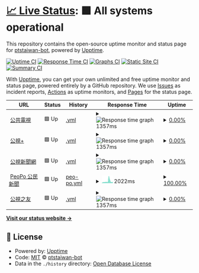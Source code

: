 # [📈 Live Status](https://ptstaiwan-bot.github.io/upptime): <!--live status--> **🟩 All systems operational**

This repository contains the open-source uptime monitor and status page for [ptstaiwan-bot](https://ptstaiwan-bot.github.io/upptime), powered by [Upptime](https://github.com/upptime/upptime).

[![Uptime CI](https://github.com/koj-co/upptime/workflows/Uptime%20CI/badge.svg)](https://github.com/koj-co/upptime/actions?query=workflow%3A%22Uptime+CI%22)
[![Response Time CI](https://github.com/koj-co/upptime/workflows/Response%20Time%20CI/badge.svg)](https://github.com/koj-co/upptime/actions?query=workflow%3A%22Response+Time+CI%22)
[![Graphs CI](https://github.com/koj-co/upptime/workflows/Graphs%20CI/badge.svg)](https://github.com/koj-co/upptime/actions?query=workflow%3A%22Graphs+CI%22)
[![Static Site CI](https://github.com/koj-co/upptime/workflows/Static%20Site%20CI/badge.svg)](https://github.com/koj-co/upptime/actions?query=workflow%3A%22Static+Site+CI%22)
[![Summary CI](https://github.com/koj-co/upptime/workflows/Summary%20CI/badge.svg)](https://github.com/koj-co/upptime/actions?query=workflow%3A%22Summary+CI%22)

With [Upptime](https://upptime.js.org), you can get your own unlimited and free uptime monitor and status page, powered entirely by a GitHub repository. We use [Issues](https://github.com/ptstaiwan-bot/upptime/issues) as incident reports, [Actions](https://github.com/ptstaiwan-bot/upptime/actions) as uptime monitors, and [Pages](https://ptstaiwan-bot.github.io/upptime) for the status page.

<!--start: status pages-->
<!-- This summary is generated by Upptime (https://github.com/upptime/upptime) -->
<!-- Do not edit this manually, your changes will be overwritten -->
<!-- prettier-ignore -->
| URL | Status | History | Response Time | Uptime |
| --- | ------ | ------- | ------------- | ------ |
| <img alt="" src="https://favicons.githubusercontent.com/www.pts.org.tw" height="13"> [公共電視](https://www.pts.org.tw/) | 🟩 Up | [.yml](https://github.com/ptstaiwan/upptime/commits/master/history/.yml) | <details><summary><img alt="Response time graph" src="./graphs//response-time-week.png" height="20"> 1357ms</summary><br><a href="https://ptstaiwan-bot.github.io/upptime/history/"><img alt="Response time 1357" src="https://img.shields.io/endpoint?url=https%3A%2F%2Fraw.githubusercontent.com%2Fptstaiwan%2Fupptime%2Fmaster%2Fapi%2F%2Fresponse-time.json"></a><br><a href="https://ptstaiwan-bot.github.io/upptime/history/"><img alt="24-hour response time 1357" src="https://img.shields.io/endpoint?url=https%3A%2F%2Fraw.githubusercontent.com%2Fptstaiwan%2Fupptime%2Fmaster%2Fapi%2F%2Fresponse-time-day.json"></a><br><a href="https://ptstaiwan-bot.github.io/upptime/history/"><img alt="7-day response time 1357" src="https://img.shields.io/endpoint?url=https%3A%2F%2Fraw.githubusercontent.com%2Fptstaiwan%2Fupptime%2Fmaster%2Fapi%2F%2Fresponse-time-week.json"></a><br><a href="https://ptstaiwan-bot.github.io/upptime/history/"><img alt="30-day response time 1357" src="https://img.shields.io/endpoint?url=https%3A%2F%2Fraw.githubusercontent.com%2Fptstaiwan%2Fupptime%2Fmaster%2Fapi%2F%2Fresponse-time-month.json"></a><br><a href="https://ptstaiwan-bot.github.io/upptime/history/"><img alt="1-year response time 1357" src="https://img.shields.io/endpoint?url=https%3A%2F%2Fraw.githubusercontent.com%2Fptstaiwan%2Fupptime%2Fmaster%2Fapi%2F%2Fresponse-time-year.json"></a></details> | <details><summary><a href="https://ptstaiwan-bot.github.io/upptime/history/">0.00%</a></summary><a href="https://ptstaiwan-bot.github.io/upptime/history/"><img alt="All-time uptime 0.00%" src="https://img.shields.io/endpoint?url=https%3A%2F%2Fraw.githubusercontent.com%2Fptstaiwan%2Fupptime%2Fmaster%2Fapi%2F%2Fuptime.json"></a><br><a href="https://ptstaiwan-bot.github.io/upptime/history/"><img alt="24-hour uptime 0.00%" src="https://img.shields.io/endpoint?url=https%3A%2F%2Fraw.githubusercontent.com%2Fptstaiwan%2Fupptime%2Fmaster%2Fapi%2F%2Fuptime-day.json"></a><br><a href="https://ptstaiwan-bot.github.io/upptime/history/"><img alt="7-day uptime 0.00%" src="https://img.shields.io/endpoint?url=https%3A%2F%2Fraw.githubusercontent.com%2Fptstaiwan%2Fupptime%2Fmaster%2Fapi%2F%2Fuptime-week.json"></a><br><a href="https://ptstaiwan-bot.github.io/upptime/history/"><img alt="30-day uptime 0.00%" src="https://img.shields.io/endpoint?url=https%3A%2F%2Fraw.githubusercontent.com%2Fptstaiwan%2Fupptime%2Fmaster%2Fapi%2F%2Fuptime-month.json"></a><br><a href="https://ptstaiwan-bot.github.io/upptime/history/"><img alt="1-year uptime 0.00%" src="https://img.shields.io/endpoint?url=https%3A%2F%2Fraw.githubusercontent.com%2Fptstaiwan%2Fupptime%2Fmaster%2Fapi%2F%2Fuptime-year.json"></a></details>
| <img alt="" src="https://favicons.githubusercontent.com/www.ptsplus.tv" height="13"> [公視+](https://www.ptsplus.tv/) | 🟩 Up | [.yml](https://github.com/ptstaiwan/upptime/commits/master/history/.yml) | <details><summary><img alt="Response time graph" src="./graphs//response-time-week.png" height="20"> 1357ms</summary><br><a href="https://ptstaiwan-bot.github.io/upptime/history/"><img alt="Response time 1357" src="https://img.shields.io/endpoint?url=https%3A%2F%2Fraw.githubusercontent.com%2Fptstaiwan%2Fupptime%2Fmaster%2Fapi%2F%2Fresponse-time.json"></a><br><a href="https://ptstaiwan-bot.github.io/upptime/history/"><img alt="24-hour response time 1357" src="https://img.shields.io/endpoint?url=https%3A%2F%2Fraw.githubusercontent.com%2Fptstaiwan%2Fupptime%2Fmaster%2Fapi%2F%2Fresponse-time-day.json"></a><br><a href="https://ptstaiwan-bot.github.io/upptime/history/"><img alt="7-day response time 1357" src="https://img.shields.io/endpoint?url=https%3A%2F%2Fraw.githubusercontent.com%2Fptstaiwan%2Fupptime%2Fmaster%2Fapi%2F%2Fresponse-time-week.json"></a><br><a href="https://ptstaiwan-bot.github.io/upptime/history/"><img alt="30-day response time 1357" src="https://img.shields.io/endpoint?url=https%3A%2F%2Fraw.githubusercontent.com%2Fptstaiwan%2Fupptime%2Fmaster%2Fapi%2F%2Fresponse-time-month.json"></a><br><a href="https://ptstaiwan-bot.github.io/upptime/history/"><img alt="1-year response time 1357" src="https://img.shields.io/endpoint?url=https%3A%2F%2Fraw.githubusercontent.com%2Fptstaiwan%2Fupptime%2Fmaster%2Fapi%2F%2Fresponse-time-year.json"></a></details> | <details><summary><a href="https://ptstaiwan-bot.github.io/upptime/history/">0.00%</a></summary><a href="https://ptstaiwan-bot.github.io/upptime/history/"><img alt="All-time uptime 0.00%" src="https://img.shields.io/endpoint?url=https%3A%2F%2Fraw.githubusercontent.com%2Fptstaiwan%2Fupptime%2Fmaster%2Fapi%2F%2Fuptime.json"></a><br><a href="https://ptstaiwan-bot.github.io/upptime/history/"><img alt="24-hour uptime 0.00%" src="https://img.shields.io/endpoint?url=https%3A%2F%2Fraw.githubusercontent.com%2Fptstaiwan%2Fupptime%2Fmaster%2Fapi%2F%2Fuptime-day.json"></a><br><a href="https://ptstaiwan-bot.github.io/upptime/history/"><img alt="7-day uptime 0.00%" src="https://img.shields.io/endpoint?url=https%3A%2F%2Fraw.githubusercontent.com%2Fptstaiwan%2Fupptime%2Fmaster%2Fapi%2F%2Fuptime-week.json"></a><br><a href="https://ptstaiwan-bot.github.io/upptime/history/"><img alt="30-day uptime 0.00%" src="https://img.shields.io/endpoint?url=https%3A%2F%2Fraw.githubusercontent.com%2Fptstaiwan%2Fupptime%2Fmaster%2Fapi%2F%2Fuptime-month.json"></a><br><a href="https://ptstaiwan-bot.github.io/upptime/history/"><img alt="1-year uptime 0.00%" src="https://img.shields.io/endpoint?url=https%3A%2F%2Fraw.githubusercontent.com%2Fptstaiwan%2Fupptime%2Fmaster%2Fapi%2F%2Fuptime-year.json"></a></details>
| <img alt="" src="https://favicons.githubusercontent.com/news.pts.org.tw" height="13"> [公視新聞網](https://news.pts.org.tw/) | 🟩 Up | [.yml](https://github.com/ptstaiwan/upptime/commits/master/history/.yml) | <details><summary><img alt="Response time graph" src="./graphs//response-time-week.png" height="20"> 1357ms</summary><br><a href="https://ptstaiwan-bot.github.io/upptime/history/"><img alt="Response time 1357" src="https://img.shields.io/endpoint?url=https%3A%2F%2Fraw.githubusercontent.com%2Fptstaiwan%2Fupptime%2Fmaster%2Fapi%2F%2Fresponse-time.json"></a><br><a href="https://ptstaiwan-bot.github.io/upptime/history/"><img alt="24-hour response time 1357" src="https://img.shields.io/endpoint?url=https%3A%2F%2Fraw.githubusercontent.com%2Fptstaiwan%2Fupptime%2Fmaster%2Fapi%2F%2Fresponse-time-day.json"></a><br><a href="https://ptstaiwan-bot.github.io/upptime/history/"><img alt="7-day response time 1357" src="https://img.shields.io/endpoint?url=https%3A%2F%2Fraw.githubusercontent.com%2Fptstaiwan%2Fupptime%2Fmaster%2Fapi%2F%2Fresponse-time-week.json"></a><br><a href="https://ptstaiwan-bot.github.io/upptime/history/"><img alt="30-day response time 1357" src="https://img.shields.io/endpoint?url=https%3A%2F%2Fraw.githubusercontent.com%2Fptstaiwan%2Fupptime%2Fmaster%2Fapi%2F%2Fresponse-time-month.json"></a><br><a href="https://ptstaiwan-bot.github.io/upptime/history/"><img alt="1-year response time 1357" src="https://img.shields.io/endpoint?url=https%3A%2F%2Fraw.githubusercontent.com%2Fptstaiwan%2Fupptime%2Fmaster%2Fapi%2F%2Fresponse-time-year.json"></a></details> | <details><summary><a href="https://ptstaiwan-bot.github.io/upptime/history/">0.00%</a></summary><a href="https://ptstaiwan-bot.github.io/upptime/history/"><img alt="All-time uptime 0.00%" src="https://img.shields.io/endpoint?url=https%3A%2F%2Fraw.githubusercontent.com%2Fptstaiwan%2Fupptime%2Fmaster%2Fapi%2F%2Fuptime.json"></a><br><a href="https://ptstaiwan-bot.github.io/upptime/history/"><img alt="24-hour uptime 0.00%" src="https://img.shields.io/endpoint?url=https%3A%2F%2Fraw.githubusercontent.com%2Fptstaiwan%2Fupptime%2Fmaster%2Fapi%2F%2Fuptime-day.json"></a><br><a href="https://ptstaiwan-bot.github.io/upptime/history/"><img alt="7-day uptime 0.00%" src="https://img.shields.io/endpoint?url=https%3A%2F%2Fraw.githubusercontent.com%2Fptstaiwan%2Fupptime%2Fmaster%2Fapi%2F%2Fuptime-week.json"></a><br><a href="https://ptstaiwan-bot.github.io/upptime/history/"><img alt="30-day uptime 0.00%" src="https://img.shields.io/endpoint?url=https%3A%2F%2Fraw.githubusercontent.com%2Fptstaiwan%2Fupptime%2Fmaster%2Fapi%2F%2Fuptime-month.json"></a><br><a href="https://ptstaiwan-bot.github.io/upptime/history/"><img alt="1-year uptime 0.00%" src="https://img.shields.io/endpoint?url=https%3A%2F%2Fraw.githubusercontent.com%2Fptstaiwan%2Fupptime%2Fmaster%2Fapi%2F%2Fuptime-year.json"></a></details>
| <img alt="" src="https://favicons.githubusercontent.com/www.peopo.org" height="13"> [PeoPo 公民新聞](https://www.peopo.org/) | 🟩 Up | [peo-po.yml](https://github.com/ptstaiwan/upptime/commits/master/history/peo-po.yml) | <details><summary><img alt="Response time graph" src="./graphs/peo-po/response-time-week.png" height="20"> 2022ms</summary><br><a href="https://ptstaiwan-bot.github.io/upptime/history/peo-po"><img alt="Response time 2022" src="https://img.shields.io/endpoint?url=https%3A%2F%2Fraw.githubusercontent.com%2Fptstaiwan%2Fupptime%2Fmaster%2Fapi%2Fpeo-po%2Fresponse-time.json"></a><br><a href="https://ptstaiwan-bot.github.io/upptime/history/peo-po"><img alt="24-hour response time 2022" src="https://img.shields.io/endpoint?url=https%3A%2F%2Fraw.githubusercontent.com%2Fptstaiwan%2Fupptime%2Fmaster%2Fapi%2Fpeo-po%2Fresponse-time-day.json"></a><br><a href="https://ptstaiwan-bot.github.io/upptime/history/peo-po"><img alt="7-day response time 2022" src="https://img.shields.io/endpoint?url=https%3A%2F%2Fraw.githubusercontent.com%2Fptstaiwan%2Fupptime%2Fmaster%2Fapi%2Fpeo-po%2Fresponse-time-week.json"></a><br><a href="https://ptstaiwan-bot.github.io/upptime/history/peo-po"><img alt="30-day response time 2022" src="https://img.shields.io/endpoint?url=https%3A%2F%2Fraw.githubusercontent.com%2Fptstaiwan%2Fupptime%2Fmaster%2Fapi%2Fpeo-po%2Fresponse-time-month.json"></a><br><a href="https://ptstaiwan-bot.github.io/upptime/history/peo-po"><img alt="1-year response time 2022" src="https://img.shields.io/endpoint?url=https%3A%2F%2Fraw.githubusercontent.com%2Fptstaiwan%2Fupptime%2Fmaster%2Fapi%2Fpeo-po%2Fresponse-time-year.json"></a></details> | <details><summary><a href="https://ptstaiwan-bot.github.io/upptime/history/peo-po">100.00%</a></summary><a href="https://ptstaiwan-bot.github.io/upptime/history/peo-po"><img alt="All-time uptime 100.00%" src="https://img.shields.io/endpoint?url=https%3A%2F%2Fraw.githubusercontent.com%2Fptstaiwan%2Fupptime%2Fmaster%2Fapi%2Fpeo-po%2Fuptime.json"></a><br><a href="https://ptstaiwan-bot.github.io/upptime/history/peo-po"><img alt="24-hour uptime 100.00%" src="https://img.shields.io/endpoint?url=https%3A%2F%2Fraw.githubusercontent.com%2Fptstaiwan%2Fupptime%2Fmaster%2Fapi%2Fpeo-po%2Fuptime-day.json"></a><br><a href="https://ptstaiwan-bot.github.io/upptime/history/peo-po"><img alt="7-day uptime 100.00%" src="https://img.shields.io/endpoint?url=https%3A%2F%2Fraw.githubusercontent.com%2Fptstaiwan%2Fupptime%2Fmaster%2Fapi%2Fpeo-po%2Fuptime-week.json"></a><br><a href="https://ptstaiwan-bot.github.io/upptime/history/peo-po"><img alt="30-day uptime 100.00%" src="https://img.shields.io/endpoint?url=https%3A%2F%2Fraw.githubusercontent.com%2Fptstaiwan%2Fupptime%2Fmaster%2Fapi%2Fpeo-po%2Fuptime-month.json"></a><br><a href="https://ptstaiwan-bot.github.io/upptime/history/peo-po"><img alt="1-year uptime 100.00%" src="https://img.shields.io/endpoint?url=https%3A%2F%2Fraw.githubusercontent.com%2Fptstaiwan%2Fupptime%2Fmaster%2Fapi%2Fpeo-po%2Fuptime-year.json"></a></details>
| <img alt="" src="https://favicons.githubusercontent.com/friends.pts.org.tw" height="13"> [公視之友](https://friends.pts.org.tw/) | 🟩 Up | [.yml](https://github.com/ptstaiwan/upptime/commits/master/history/.yml) | <details><summary><img alt="Response time graph" src="./graphs//response-time-week.png" height="20"> 1357ms</summary><br><a href="https://ptstaiwan-bot.github.io/upptime/history/"><img alt="Response time 1357" src="https://img.shields.io/endpoint?url=https%3A%2F%2Fraw.githubusercontent.com%2Fptstaiwan%2Fupptime%2Fmaster%2Fapi%2F%2Fresponse-time.json"></a><br><a href="https://ptstaiwan-bot.github.io/upptime/history/"><img alt="24-hour response time 1357" src="https://img.shields.io/endpoint?url=https%3A%2F%2Fraw.githubusercontent.com%2Fptstaiwan%2Fupptime%2Fmaster%2Fapi%2F%2Fresponse-time-day.json"></a><br><a href="https://ptstaiwan-bot.github.io/upptime/history/"><img alt="7-day response time 1357" src="https://img.shields.io/endpoint?url=https%3A%2F%2Fraw.githubusercontent.com%2Fptstaiwan%2Fupptime%2Fmaster%2Fapi%2F%2Fresponse-time-week.json"></a><br><a href="https://ptstaiwan-bot.github.io/upptime/history/"><img alt="30-day response time 1357" src="https://img.shields.io/endpoint?url=https%3A%2F%2Fraw.githubusercontent.com%2Fptstaiwan%2Fupptime%2Fmaster%2Fapi%2F%2Fresponse-time-month.json"></a><br><a href="https://ptstaiwan-bot.github.io/upptime/history/"><img alt="1-year response time 1357" src="https://img.shields.io/endpoint?url=https%3A%2F%2Fraw.githubusercontent.com%2Fptstaiwan%2Fupptime%2Fmaster%2Fapi%2F%2Fresponse-time-year.json"></a></details> | <details><summary><a href="https://ptstaiwan-bot.github.io/upptime/history/">0.00%</a></summary><a href="https://ptstaiwan-bot.github.io/upptime/history/"><img alt="All-time uptime 0.00%" src="https://img.shields.io/endpoint?url=https%3A%2F%2Fraw.githubusercontent.com%2Fptstaiwan%2Fupptime%2Fmaster%2Fapi%2F%2Fuptime.json"></a><br><a href="https://ptstaiwan-bot.github.io/upptime/history/"><img alt="24-hour uptime 0.00%" src="https://img.shields.io/endpoint?url=https%3A%2F%2Fraw.githubusercontent.com%2Fptstaiwan%2Fupptime%2Fmaster%2Fapi%2F%2Fuptime-day.json"></a><br><a href="https://ptstaiwan-bot.github.io/upptime/history/"><img alt="7-day uptime 0.00%" src="https://img.shields.io/endpoint?url=https%3A%2F%2Fraw.githubusercontent.com%2Fptstaiwan%2Fupptime%2Fmaster%2Fapi%2F%2Fuptime-week.json"></a><br><a href="https://ptstaiwan-bot.github.io/upptime/history/"><img alt="30-day uptime 0.00%" src="https://img.shields.io/endpoint?url=https%3A%2F%2Fraw.githubusercontent.com%2Fptstaiwan%2Fupptime%2Fmaster%2Fapi%2F%2Fuptime-month.json"></a><br><a href="https://ptstaiwan-bot.github.io/upptime/history/"><img alt="1-year uptime 0.00%" src="https://img.shields.io/endpoint?url=https%3A%2F%2Fraw.githubusercontent.com%2Fptstaiwan%2Fupptime%2Fmaster%2Fapi%2F%2Fuptime-year.json"></a></details>

<!--end: status pages-->

[**Visit our status website →**](https://ptstaiwan-bot.github.io/upptime)

## 📄 License

- Powered by: [Upptime](https://github.com/upptime/upptime)
- Code: [MIT](./LICENSE) © [ptstaiwan-bot](https://ptstaiwan-bot.github.io/upptime)
- Data in the `./history` directory: [Open Database License](https://opendatacommons.org/licenses/odbl/1-0/)
